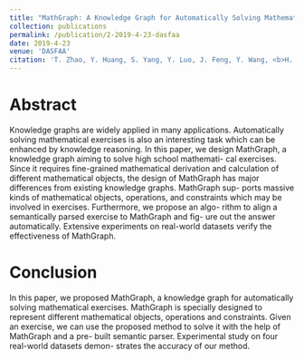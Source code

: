 ```yaml
---
title: "MathGraph: A Knowledge Graph for Automatically Solving Mathematical Exercises"
collection: publications
permalink: /publication/2-2019-4-23-dasfaa
date: 2019-4-23
venue: 'DASFAA'
citation: 'T. Zhao, Y. Huang, S. Yang, Y. Luo, J. Feng, Y. Wang, <b>H. Yuan</b>, etc. &quot;MathGraph: A Knowledge Graph for Automatically Solving Mathematical Exercises.&quot; In <i>DASFAA</i>, 2019. <a href="https://yuanhaitao.github.io/files/dasfaa2019.pdf">pdf</a>'
---
```


Abstract
======
   Knowledge graphs are widely applied in many applications. Automatically solving mathematical exercises is also an interesting task which can be enhanced by knowledge reasoning. In this paper, we design MathGraph, a knowledge graph aiming to solve high school mathemati- cal exercises. Since it requires fine-grained mathematical derivation and calculation of different mathematical objects, the design of MathGraph has major differences from existing knowledge graphs. MathGraph sup- ports massive kinds of mathematical objects, operations, and constraints which may be involved in exercises. Furthermore, we propose an algo- rithm to align a semantically parsed exercise to MathGraph and fig- ure out the answer automatically. Extensive experiments on real-world datasets verify the effectiveness of MathGraph.    

Conclusion
======
In this paper, we proposed MathGraph, a knowledge graph for automatically solving mathematical exercises. MathGraph is specially designed to represent different mathematical objects, operations and constraints. Given an exercise, we can use the proposed method to solve it with the help of MathGraph and a pre- built semantic parser. Experimental study on four real-world datasets demon- strates the accuracy of our method.
